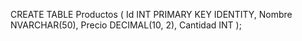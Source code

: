 CREATE TABLE Productos (
    Id INT PRIMARY KEY IDENTITY,
    Nombre NVARCHAR(50),
    Precio DECIMAL(10, 2),
    Cantidad INT
);
